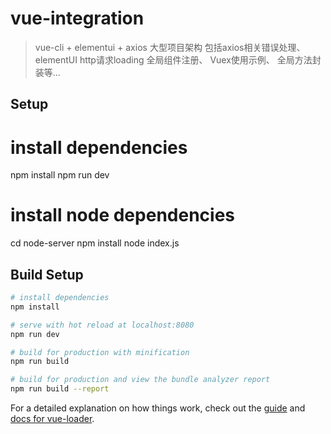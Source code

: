 # vue-integration

> vue-cli + elementui + axios
> 大型项目架构
> 包括axios相关错误处理、
  elementUI http请求loading
  全局组件注册、 
  Vuex使用示例、 
  全局方法封装等...


## Setup 
# install dependencies 
npm install
npm run dev

# install node dependencies
cd node-server
npm install
node index.js




## Build Setup

``` bash
# install dependencies
npm install

# serve with hot reload at localhost:8080
npm run dev

# build for production with minification
npm run build

# build for production and view the bundle analyzer report
npm run build --report
```

For a detailed explanation on how things work, check out the [guide](http://vuejs-templates.github.io/webpack/) and [docs for vue-loader](http://vuejs.github.io/vue-loader).

